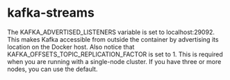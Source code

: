 # kafka-streams

The KAFKA_ADVERTISED_LISTENERS variable is set to localhost:29092. This makes Kafka accessible from outside the container by advertising its location on the Docker host.
Also notice that KAFKA_OFFSETS_TOPIC_REPLICATION_FACTOR is set to 1. This is required when you are running with a single-node cluster. If you have three or more nodes, you can use the default.

